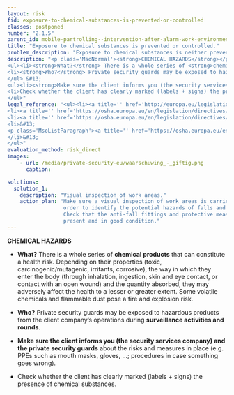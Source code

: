 ```yaml
---
layout: risk
fid: exposure-to-chemical-substances-is-prevented-or-controlled
classes: postponed
number: "2.1.5"
parent_id: mobile-partrolling--intervention-after-alarm-work-environment-site-related
title: "Exposure to chemical substances is prevented or controlled."
problem_description: "Exposure to chemical substances is neither prevented nor controlled."
description: "<p class='MsoNormal'><strong>CHEMICAL HAZARDS</strong></p>&#13;
<ul><li><strong>What?</strong> There is a whole series of <strong>chemical products</strong> that can constitute a health risk. Depending on their properties (toxic, carcinogenic/mutagenic, irritants, corrosive), the way in which they enter the body (through inhalation, ingestion, skin and eye contact, or contact with an open wound) and the quantity absorbed, they may adversely affect the health to a lesser or greater extent. Some volatile chemicals and flammable dust pose a fire and explosion risk. </li>&#13;
<li><strong>Who?</strong> Private security guards may be exposed to hazardous products from the client company’s operations during <strong>surveillance activities and rounds</strong>.</li>&#13;
</ul> &#13;
<ul><li><strong>Make sure the client informs you (the security services company) and the private security guards</strong> about the risks and measures in place (e.g. PPEs such as mouth masks, gloves, ...; procedures in case something goes wrong).</li>&#13;
<li>Check whether the client has clearly marked (labels + signs) the presence of chemical substances.</li>&#13;
</ul>"
legal_reference: "<ul><li><a title='' href='http://europa.eu/legislation_summaries/employment_and_social_policy/health_hygiene_safety_at_work/c11113_en.htm' rel='nofollow' target='_blank'>89/391/CEE Implementing measures to improve the health and safety of workers (framework directive).</a></li>&#13;
<li><a title='' href='https://osha.europa.eu/en/legislation/directives/workplaces-equipment-signs-personal-protective-equipment/osh-directives/2' rel='nofollow' target='_blank'>89/654/EEC Directive on the minimum safety and health requirements for the workplace</a>.</li>&#13;
<li><a title='' href='https://osha.europa.eu/en/legislation/directives/exposure-to-chemical-agents-and-chemical-safety/osh-directives/75' rel='nofollow' target='_blank'>98/24/EC Directive on the protection of the health and safety of workers from the risks related to chemical agents at work.</a></li>&#13;
<li>&#13;
<p class='MsoListParagraph'><a title='' href='https://osha.europa.eu/en/legislation/directives/exposure-to-biological-agents/77' rel='nofollow' target='_blank'>2000/54/EC Directive on the protection of workers from risks related to exposure to biological agents at work.</a></p>&#13;
</li>&#13;
</ul>"
evaluation_method: risk_direct
images:
    - url: /media/private-security-eu/waarschuwing_-_giftig.png
      caption: 

solutions:
  solution_1:
    description: "Visual inspection of work areas."
    action_plan: "Make sure a visual inspection of work areas is carried out in
                  order to identify the potential hazards of falls and slips.
                  Check that the anti-fall fittings and protective measures are
                  present and in good condition."
---
```

**CHEMICAL HAZARDS**

  * **What?** There is a whole series of **chemical products** that can constitute a health risk. Depending on their properties (toxic, carcinogenic/mutagenic, irritants, corrosive), the way in which they enter the body (through inhalation, ingestion, skin and eye contact, or contact with an open wound) and the quantity absorbed, they may adversely affect the health to a lesser or greater extent. Some volatile chemicals and flammable dust pose a fire and explosion risk. 
  * **Who?** Private security guards may be exposed to hazardous products from the client company’s operations during **surveillance activities and rounds**.


  * **Make sure the client informs you (the security services company) and the private security guards** about the risks and measures in place (e.g. PPEs such as mouth masks, gloves, ...; procedures in case something goes wrong).
  * Check whether the client has clearly marked (labels + signs) the presence of chemical substances.


